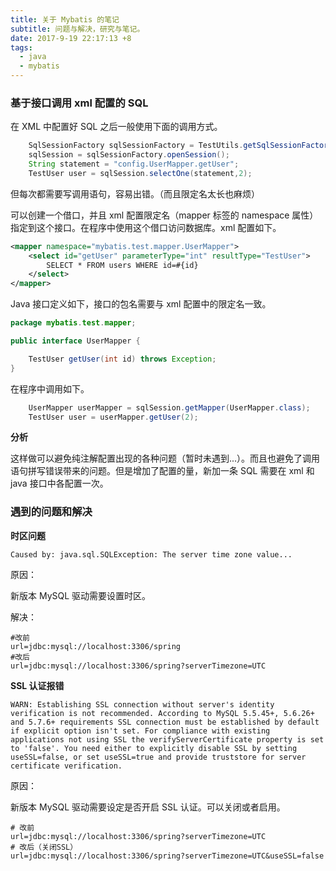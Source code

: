 ```yaml
---
title: 关于 Mybatis 的笔记
subtitle: 问题与解决，研究与笔记。
date: 2017-9-19 22:17:13 +8
tags:
  - java
  - mybatis
---
```


### 基于接口调用 xml 配置的 SQL

在 XML 中配置好 SQL 之后一般使用下面的调用方式。

```java
    SqlSessionFactory sqlSessionFactory = TestUtils.getSqlSessionFactory();
    sqlSession = sqlSessionFactory.openSession();
    String statement = "config.UserMapper.getUser";
    TestUser user = sqlSession.selectOne(statement,2);
```

但每次都需要写调用语句，容易出错。（而且限定名太长也麻烦）

可以创建一个借口，并且 xml 配置限定名（mapper 标签的 namespace 属性）指定到这个接口。在程序中使用这个借口访问数据库。xml 配置如下。

```xml
<mapper namespace="mybatis.test.mapper.UserMapper">
    <select id="getUser" parameterType="int" resultType="TestUser">
        SELECT * FROM users WHERE id=#{id}
    </select>
</mapper>
```

Java 接口定义如下，接口的包名需要与 xml 配置中的限定名一致。

```java
package mybatis.test.mapper;

public interface UserMapper {

    TestUser getUser(int id) throws Exception;
}
```

在程序中调用如下。

```java
    UserMapper userMapper = sqlSession.getMapper(UserMapper.class);
    TestUser user = userMapper.getUser(2);
```

**分析**

这样做可以避免纯注解配置出现的各种问题（暂时未遇到...）。而且也避免了调用语句拼写错误带来的问题。但是增加了配置的量，新加一条 SQL 需要在 xml 和 java 接口中各配置一次。

### 遇到的问题和解决

**时区问题**

`Caused by: java.sql.SQLException: The server time zone value...`

原因：

新版本 MySQL 驱动需要设置时区。

解决：

```properties
#改前
url=jdbc:mysql://localhost:3306/spring
#改后
url=jdbc:mysql://localhost:3306/spring?serverTimezone=UTC
```

**SSL 认证报错**

`WARN: Establishing SSL connection without server's identity verification is not recommended. According to MySQL 5.5.45+, 5.6.26+ and 5.7.6+ requirements SSL connection must be established by default if explicit option isn't set. For compliance with existing applications not using SSL the verifyServerCertificate property is set to 'false'. You need either to explicitly disable SSL by setting useSSL=false, or set useSSL=true and provide truststore for server certificate verification.`

原因：

新版本 MySQL 驱动需要设定是否开启 SSL 认证。可以关闭或者启用。

```properties
# 改前
url=jdbc:mysql://localhost:3306/spring?serverTimezone=UTC
# 改后（关闭SSL）
url=jdbc:mysql://localhost:3306/spring?serverTimezone=UTC&useSSL=false
```
